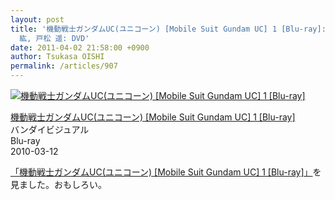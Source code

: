 ```yaml
---
layout: post
title: '機動戦士ガンダムUC(ユニコーン) [Mobile Suit Gundam UC] 1 [Blu-ray]: 古橋一浩, 内山昂輝, 藤村 歩, 下野
  紘, 戸松 遥: DVD'
date: 2011-04-02 21:58:00 +0900
author: Tsukasa OISHI
permalink: /articles/907
---
```



 [![機動戦士ガンダムUC(ユニコーン) [Mobile Suit Gundam UC] 1 [Blu-ray]](https://images-na.ssl-images-amazon.com/images/I/51xb%2BwOtiTL._SL160_.jpg "機動戦士ガンダムUC(ユニコーン) [Mobile Suit Gundam UC] 1 [Blu-ray]")](http://www.amazon.co.jp/%E6%A9%9F%E5%8B%95%E6%88%A6%E5%A3%AB%E3%82%AC%E3%83%B3%E3%83%80%E3%83%A0UC-%E3%83%A6%E3%83%8B%E3%82%B3%E3%83%BC%E3%83%B3-Mobile-Gundam-Blu-ray/dp/B002TZRF5M%3FSubscriptionId%3DAKIAIKJECTBTL3JTYTKA%26tag%3Dkaeruspoon-22%26linkCode%3Dxm2%26camp%3D2025%26creative%3D165953%26creativeASIN%3DB002TZRF5M)  

 [機動戦士ガンダムUC(ユニコーン) [Mobile Suit Gundam UC] 1 [Blu-ray]](http://www.amazon.co.jp/%E6%A9%9F%E5%8B%95%E6%88%A6%E5%A3%AB%E3%82%AC%E3%83%B3%E3%83%80%E3%83%A0UC-%E3%83%A6%E3%83%8B%E3%82%B3%E3%83%BC%E3%83%B3-Mobile-Gundam-Blu-ray/dp/B002TZRF5M%3FSubscriptionId%3DAKIAIKJECTBTL3JTYTKA%26tag%3Dkaeruspoon-22%26linkCode%3Dxm2%26camp%3D2025%26creative%3D165953%26creativeASIN%3DB002TZRF5M)  
バンダイビジュアル  
Blu-ray  
2010-03-12  

 [「機動戦士ガンダムUC(ユニコーン) [Mobile Suit Gundam UC] 1 [Blu-ray]」](http://www.amazon.co.jp/%E6%A9%9F%E5%8B%95%E6%88%A6%E5%A3%AB%E3%82%AC%E3%83%B3%E3%83%80%E3%83%A0UC-%E3%83%A6%E3%83%8B%E3%82%B3%E3%83%BC%E3%83%B3-Mobile-Gundam-Blu-ray/dp/B002TZRF5M%3FSubscriptionId%3DAKIAIKJECTBTL3JTYTKA%26tag%3Dkaeruspoon-22%26linkCode%3Dxm2%26camp%3D2025%26creative%3D165953%26creativeASIN%3DB002TZRF5M)を見ました。おもしろい。  
